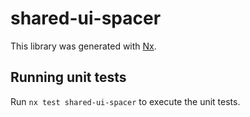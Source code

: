 # shared-ui-spacer

This library was generated with [Nx](https://nx.dev).

## Running unit tests

Run `nx test shared-ui-spacer` to execute the unit tests.
